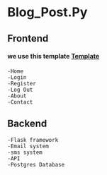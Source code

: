 # Blog_Post.Py
<h2>Frontend</h2>
<h4>we use this template
<a href='https://html5up.net/'>Template<a/></h4>


    -Home
    -Login
    -Register
    -Log Out
    -About
    -Contact

<h2>Backend</h2>

    -Flask framework
    -Email system
    -sms system
    -API
    -Postgres Database

